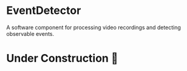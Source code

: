 # EventDetector 
A software component for processing video recordings and detecting observable events. 

# Under Construction :construction:
